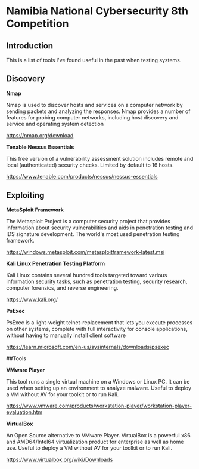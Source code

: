 # Namibia National Cybersecurity 8th Competition

## Introduction

This is a list of tools I've found useful in the past when testing systems.

## Discovery

**Nmap**

Nmap is used to discover hosts and services on a computer network by sending packets and analyzing the responses. Nmap provides a number of features for probing computer networks, including host discovery and service and operating system detection

https://nmap.org/download

**Tenable Nessus Essentials**

This free version of a vulnerability assessment solution includes remote and local (authenticated) security checks. Limited by default to 16 hosts.

https://www.tenable.com/products/nessus/nessus-essentials

## Exploiting

**MetaSploit Framework**

The Metasploit Project is a computer security project that provides information about security vulnerabilities and aids in penetration testing and IDS signature development. The world's most used penetration testing framework.

https://windows.metasploit.com/metasploitframework-latest.msi

**Kali Linux Penetration Testing Platform**

Kali Linux contains several hundred tools targeted toward various information security tasks, such as penetration testing, security research, computer forensics, and reverse engineering.

https://www.kali.org/

**PsExec**

PsExec is a light-weight telnet-replacement that lets you execute processes on other systems, complete with full interactivity for console applications, without having to manually install client software

https://learn.microsoft.com/en-us/sysinternals/downloads/psexec

##Tools

**VMware Player**

This tool runs a single virtual machine on a Windows or Linux PC. It can be used when setting up an environment to analyze malware.  Useful to deploy a VM without AV for your toolkit or to run Kali.

https://www.vmware.com/products/workstation-player/workstation-player-evaluation.htm

**VirtualBox**

An Open Source alternative to VMware Player. VirtualBox is a powerful x86 and AMD64/Intel64 virtualization product for enterprise as well as home use.  Useful to deploy a VM without AV for your toolkit or to run Kali.

https://www.virtualbox.org/wiki/Downloads

